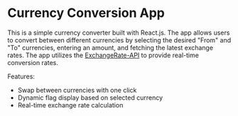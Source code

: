 # Currency Conversion App

This is a simple currency converter built with React.js. The app allows users to convert between different currencies by selecting the desired "From" and "To" currencies, entering an amount, and fetching the latest exchange rates. The app utilizes the [ExchangeRate-API](https://app.exchangerate-api.com/) to provide real-time conversion rates.

Features:
- Swap between currencies with one click
- Dynamic flag display based on selected currency
- Real-time exchange rate calculation
